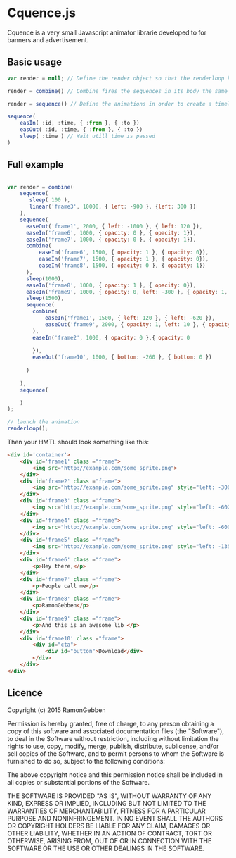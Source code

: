 

# Cquence.js

Cquence is a very small Javascript animator librarie developed to for banners and advertisement.

## Basic usage

```javascript
var render = null; // Define the render object so that the renderloop knows what to render.

render = combine() // Combine fires the sequences in its body the same time

render = sequence() // Define the animations in order to create a timeline

sequence(
	easIn( :id, :time, { :from }, { :to })
	easOut( :id, :time, { :from }, { :to })
	sleep( :time ) // Wait utill time is passed
)

```


## Full example

```javascript

var render = combine(     
	sequence( 
	   sleep( 100 ),
	   linear('frame3', 10000, { left: -900 }, {left: 300 })
	),
	sequence(
	  easeOut('frame1', 2000, { left: -1000 }, { left: 120 }),
	  easeIn('frame6', 1000, { opacity: 0 }, { opacity: 1}),
	  easeIn('frame7', 1000, { opacity: 0 }, { opacity: 1}),
	  combine(
	      easeIn('frame6', 1500, { opacity: 1 }, { opacity: 0}),
	      easeIn('frame7', 1500, { opacity: 1 }, { opacity: 0}),
	      easeIn('frame8', 1500, { opacity: 0 }, { opacity: 1})
	  ),
	  sleep(1000),
	  easeIn('frame8', 1000, { opacity: 1 }, { opacity: 0}),
	  easeIn('frame9', 1000, { opacity: 0, left: -300 }, { opacity: 1, left: 10}),
	  sleep(1500),
	  sequence(
	    combine(
	        easeIn('frame1', 1500, { left: 120 }, { left: -620 }),
	        easeOut('frame9', 2000, { opacity: 1, left: 10 }, { opacity: 0, left: -300 })
	    ),
	    easeIn('frame2', 1000, { opacity: 0 },{ opacity: 0
	    
	    }),
	    easeOut('frame10', 1000, { bottom: -260 }, { bottom: 0 })
	    
	  )
	  
	),
	sequence(

	)
);

// launch the animation
renderloop();

```

Then your HMTL should look something like this: 

```html
<div id='container'>
    <div id='frame1' class ="frame">
        <img src="http://example.com/some_sprite.png">
    </div>
    <div id='frame2' class ="frame">
        <img src="http://example.com/some_sprite.png" style="left: -300px; top: 40px;">
    </div>
    <div id='frame3' class ="frame">
        <img src="http://example.com/some_sprite.png" style="left: -602px">
    </div>
    <div id='frame4' class ="frame">
        <img src="http://example.com/some_sprite.png" style="left: -600px;">
    </div>
    <div id='frame5' class ="frame">
        <img src="http://example.com/some_sprite.png" style="left: -1350px;">
    </div>
    <div id='frame6' class ="frame">
        <p>Hey there,</p>
    </div>
    <div id='frame7' class ="frame">
        <p>People call me</p>
    </div>
    <div id='frame8' class ="frame">
        <p>RamonGebben</p>
    </div>
    <div id='frame9' class ="frame">
        <p>And this is an awesome lib </p>
    </div>
    <div id='frame10' class ="frame">
        <div id="cta">
            <div id="button">Download</div>
        </div>
    </div>
</div>
```

## Licence

 Copyright (c) 2015 RamonGebben

 Permission is hereby granted, free of charge, to any person
 obtaining a copy of this software and associated documentation
 files (the "Software"), to deal in the Software without
 restriction, including without limitation the rights to use,
 copy, modify, merge, publish, distribute, sublicense, and/or sell
 copies of the Software, and to permit persons to whom the
 Software is furnished to do so, subject to the following
 conditions:

 The above copyright notice and this permission notice shall be
 included in all copies or substantial portions of the Software.

 THE SOFTWARE IS PROVIDED "AS IS", WITHOUT WARRANTY OF ANY KIND,
 EXPRESS OR IMPLIED, INCLUDING BUT NOT LIMITED TO THE WARRANTIES
 OF MERCHANTABILITY, FITNESS FOR A PARTICULAR PURPOSE AND
 NONINFRINGEMENT. IN NO EVENT SHALL THE AUTHORS OR COPYRIGHT
 HOLDERS BE LIABLE FOR ANY CLAIM, DAMAGES OR OTHER LIABILITY,
 WHETHER IN AN ACTION OF CONTRACT, TORT OR OTHERWISE, ARISING
 FROM, OUT OF OR IN CONNECTION WITH THE SOFTWARE OR THE USE OR
 OTHER DEALINGS IN THE SOFTWARE.

